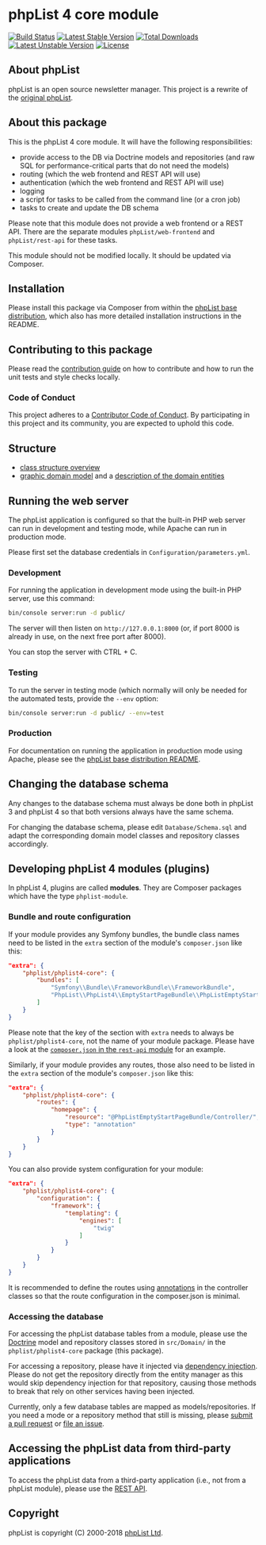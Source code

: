 # phpList 4 core module

[![Build Status](https://travis-ci.org/phpList/phplist4-core.svg?branch=master)](https://travis-ci.org/phpList/phplist4-core)
[![Latest Stable Version](https://poser.pugx.org/phplist/phplist4-core/v/stable.svg)](https://packagist.org/packages/phpList/phplist4-core)
[![Total Downloads](https://poser.pugx.org/phplist/phplist4-core/downloads.svg)](https://packagist.org/packages/phpList/phplist4-core)
[![Latest Unstable Version](https://poser.pugx.org/phplist/phplist4-core/v/unstable.svg)](https://packagist.org/packages/phpList/phplist4-core)
[![License](https://poser.pugx.org/phplist/phplist4-core/license.svg)](https://packagist.org/packages/phpList/phplist4-core)


## About phpList

phpList is an open source newsletter manager. This project is a rewrite of the
[original phpList](https://github.com/phpList/phplist3).


## About this package

This is the phpList 4 core module. It will have the following responsibilities:

* provide access to the DB via Doctrine models and repositories (and raw SQL
  for performance-critical parts that do not need the models)
* routing (which the web frontend and REST API will use)
* authentication (which the web frontend and REST API will use)
* logging
* a script for tasks to be called from the command line (or a cron job)
* tasks to create and update the DB schema

Please note that this module does not provide a web frontend or a REST API.
There are the separate modules `phpList/web-frontend` and `phpList/rest-api`
for these tasks.

This module should not be modified locally. It should be updated via Composer.


## Installation

Please install this package via Composer from within the
[phpList base distribution](https://github.com/phpList/base-distribution),
which also has more detailed installation instructions in the README.


## Contributing to this package

Please read the [contribution guide](.github/CONTRIBUTING.md) on how to
contribute and how to run the unit tests and style checks locally.

### Code of Conduct

This project adheres to a [Contributor Code of Conduct](CODE_OF_CONDUCT.md).
By participating in this project and its community, you are expected to uphold
this code.


## Structure

* [class structure overview](docs/ClassStructure.md)
* [graphic domain model](docs/DomainModel/DomainModel.svg) and
  a [description of the domain entities](docs/DomainModel/Entities.md)


## Running the web server

The phpList application is configured so that the built-in PHP web server can
run in development and testing mode, while Apache can run in production mode.

Please first set the database credentials in `Configuration/parameters.yml`.

### Development

For running the application in development mode using the built-in PHP server,
use this command:

```bash
bin/console server:run -d public/
```

The server will then listen on `http://127.0.0.1:8000` (or, if port 8000 is
already in use, on the next free port after 8000).

You can stop the server with CTRL + C.

### Testing

To run the server in testing mode (which normally will only be needed for the
automated tests, provide the `--env` option:

```bash
bin/console server:run -d public/ --env=test
```

### Production

For documentation on running the application in production mode using Apache,
please see the
[phpList base distribution README](https://github.com/phpList/base-distribution).


## Changing the database schema

Any changes to the database schema must always be done both in phpList 3 and
phpList 4 so that both versions always have the same schema.

For changing the database schema, please edit `Database/Schema.sql` and adapt
the corresponding domain model classes and repository classes accordingly.


## Developing phpList 4 modules (plugins)

In phpList 4, plugins are called **modules**. They are Composer packages which
have the type `phplist-module`.

### Bundle and route configuration

If your module provides any Symfony bundles, the bundle class names need to be
listed in the `extra` section of the module's `composer.json` like this:

```json
"extra": {
    "phplist/phplist4-core": {
        "bundles": [
            "Symfony\\Bundle\\FrameworkBundle\\FrameworkBundle",
            "PhpList\\PhpList4\\EmptyStartPageBundle\\PhpListEmptyStartPageBundle"
        ]
    }
}
```

Please note that the key of the section with `extra` needs to always be
`phplist/phplist4-core`, not the name of your module package. Please have a
look at the
[`composer.json` in the `rest-api` module](https://github.com/phpList/rest-api/blob/master/composer.json)
for an example.

Similarly, if your module provides any routes, those also need to be listed in
the `extra` section of the module's `composer.json` like this:

```json
"extra": {
    "phplist/phplist4-core": {
        "routes": {
            "homepage": {
                "resource": "@PhpListEmptyStartPageBundle/Controller/",
                "type": "annotation"
            }
        }
    }
}
```

You can also provide system configuration for your module:

```json
"extra": {
    "phplist/phplist4-core": {
        "configuration": {
            "framework": {
                "templating": {
                    "engines": [
                        "twig"
                    ]
                }
            }
        }
    }
}
```

It is recommended to define the routes using
[annotations](https://symfony.com/doc/current/routing.html#routing-examples)
in the controller classes so that the route configuration in the composer.json
is minimal.

### Accessing the database

For accessing the phpList database tables from a module, please use the
[Doctrine](http://www.doctrine-project.org/) model and repository classes
stored in `src/Domain/` in the `phplist/phplist4-core` package (this
package).

For accessing a repository, please have it injected via
[dependency injection](https://symfony.com/doc/current/components/dependency_injection.html).
Please do not get the repository directly from the entity manager as this would
skip dependency injection for that repository, causing those methods to break
that rely on other services having been injected.

Currently, only a few database tables are mapped as models/repositories. If you
need a mode or a repository method that still is missing, please
[submit a pull request](https://github.com/phpList/phplist4-core/pulls) or
[file an issue](https://github.com/phpList/phplist4-core/issues).


## Accessing the phpList data from third-party applications

To access the phpList data from a third-party application (i.e., not from a
phpList module), please use the
[REST API](https://github.com/phpList/rest-api).


## Copyright

phpList is copyright (C) 2000-2018 [phpList Ltd](https://www.phplist.com/).
